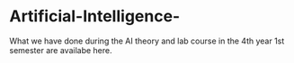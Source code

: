 # Artificial-Intelligence-
What we have done during the AI theory and lab course in the 4th year 1st semester are availabe here.
